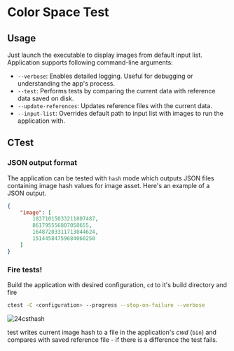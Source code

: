 # Color Space Test

## Usage

Just launch the executable to display images from default input list. Application supports following command-line arguments:

- `--verbose`: Enables detailed logging. Useful for debugging or understanding the app's process.
- `--test`: Performs tests by comparing the current data with reference data saved on disk. 
- `--update-references`: Updates reference files with the current data. 
- `--input-list`: Overrides default path to input list with images to run the application with.

## CTest

### JSON output format

The application can be tested with `hash` mode which outputs JSON files containing image hash values for image asset. Here's an example of a JSON output.

```json
{
    "image": [
        18371015033211807487,
        861795556807058655,
        16487203311713844624,
        15144584759684060250
    ]
}
```

### Fire tests!

Build the application with desired configuration, `cd` to it's build directory and fire

```bash
ctest -C <configuration> --progress --stop-on-failure --verbose
```

![24csthash](https://github.com/user-attachments/assets/817a2ba3-e4f4-44d8-bc37-483ea5d56d1f)


test writes current image hash to a file in the application's *cwd* (`bin`) and compares with saved reference file - if there is a difference the test fails.
